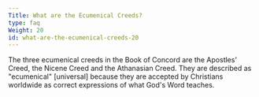 ```yaml
---
Title: What are the Ecumenical Creeds?
type: faq
Weight: 20
id: what-are-the-ecumenical-creeds-20
---
```


The three ecumenical creeds in the Book of Concord are the Apostles' Creed, the Nicene Creed and the Athanasian Creed. They are described as "ecumenical" [universal] because they are accepted by Christians worldwide as correct expressions of what God's Word teaches.

&nbsp;
